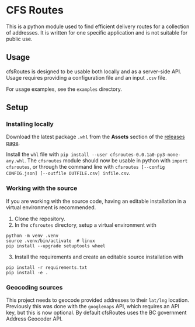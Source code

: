 
# CFS Routes

This is a python module used to find efficient delivery routes for a collection of addresses. It is written for one specific application and is not suitable for public use.

## Usage

cfsRoutes is designed to be usable both locally and as a server-side API. Usage requires providing a configuration file and an input `.csv` file.

For usage examples, see the `examples` directory.

## Setup

### Installing locally

Download the latest package `.whl` from the **Assets** section of the [releases page](https://github.com/mjvk/cfsRoutes/releases).

Install the `whl` file with `pip install --user cfsroutes-0.0.1a0-py3-none-any.whl`. The `cfsroutes` module should now be usable in python with `import cfsroutes`,
or through the command line with `cfsroutes [--config CONFIG.json] [--outfile OUTFILE.csv] infile.csv`. 

### Working with the source

If you are working with the source code, having an editable installation in a virtual environment is recommended.

  1. Clone the repository.
  2. In the `cfsroutes` directory, setup a virtual environment with

    python -m venv .venv
    source .venv/bin/activate  # linux
    pip install --upgrade setuptools wheel

  3. Install the requirements and create an editable source installation with

    pip install -r requirements.txt
    pip install -e .


### Geocoding sources

This project needs to geocode provided addresses to their `lat/lng` location. Previously this was done with the `googlemaps` API, which requires an API key,
but this is now optional. By default cfsRoutes uses the BC government Address Geocoder API.
